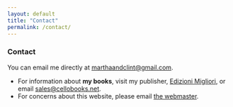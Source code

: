 ```yaml
---
layout: default
title: "Contact"
permalink: /contact/
---
```


### Contact
You can email me directly at [marthaandclint@gmail.com](mailto:marthaandclint@gmail.com).  

* For information about **my books**, visit my publisher, [Edizioni Migliori](https://cellobooks.net), or email [sales@cellobooks.net](mailto:sales@cellobooks.net).  
* For concerns about this website, please email [the webmaster](mailto:email@ahanu.info?subject=marthacello_website_inquiry).
